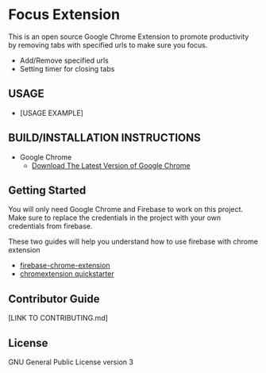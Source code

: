 # Focus Extension

This is an open source Google Chrome Extension to promote productivity by removing tabs with specified urls to make sure you focus.
  * Add/Remove specified urls 
  * Setting timer for closing tabs

## USAGE
  * [USAGE EXAMPLE]
  
## BUILD/INSTALLATION INSTRUCTIONS
  * Google Chrome
    * [Download The Latest Version of Google Chrome](https://www.google.com/chrome/)

## Getting Started
You will only need Google Chrome and Firebase to work on this project. Make sure to replace the credentials in the project with your own credentials from firebase.

These two guides will help you understand how to use firebase with chrome extension
  * [firebase-chrome-extension](https://github.com/firebase/firebase-chrome-extension)
  * [chromextension quickstarter](https://github.com/firebase/quickstart-js/tree/master/auth/chromextension)

## Contributor Guide
[LINK TO CONTRIBUTING.md]

## License 
GNU General Public License version 3
